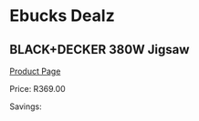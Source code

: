 
# Ebucks Dealz
## BLACK+DECKER 380W Jigsaw
[Product Page](https://www.ebucks.com/web/shop/productSelected.do?prodId=1069122879&catId=1235224419)

Price: R369.00

Savings: 


	